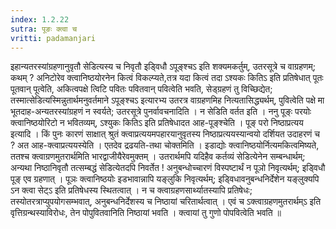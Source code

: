 ```yaml
---
index: 1.2.22
sutra: पूङः क्त्वा च
vritti: padamanjari
---
```


 इहान्यतरस्यांग्रहणानुवृतौ सेडित्यस्य च निवृतौ इड्विधौ ऽपूङ्श्चऽ इति शक्यमकर्तुम्, उतरसूत्रे च वाग्रहणम्; कथम् ? अनिटोरेव क्त्वानिष्ठयोरनेन कित्वं विकल्प्यते,तत्र यदा कित्वं तदा ऽश्यकः कितिऽ इति प्रतिषेधात् पूतः पूतवान् पूत्वेति, अकित्वपक्षे त्विटि पवितः पवितवान् पवित्वेति भवति, सेड्ग्रहणं तु विच्छिद्येत; तस्मात्सेडित्यस्मिन्नुतार्थमनुवर्तमाने ऽपूङ्श्चऽ इत्यारभ्य उतरत्र वाग्रहणमिह नित्यतासिद्ध्यर्थम्, पुवित्वेति पक्षे मा भूतदाह-अन्यतरस्यांग्रहणं न स्वर्यते; उतरसूत्रे पुनर्वावचनादिति । न सेडिति वर्तत इति । ननु पूङ्ः परयोः क्त्वानिष्ठयोरिटो न भवितव्यम्, ऽश्युकः कितिऽ इति प्रतिषेधादत आह-पूङ्श्चेति । पूङ् परो निष्ठाप्रत्यय इत्यादि । किं पुनः कारणं साक्षात् श्रुतं क्त्वाप्रत्ययमपहारयानुवृतस्य निष्ठाप्रत्ययस्यान्वयो दर्शियत उदाहरणं च ? अत आह-क्त्वाप्रत्ययस्येति । एतदेव द्रढयति-तथा चोक्तमिति । इडाद्योः क्त्वानिष्ठयोर्नित्यमकित्वमिष्यते, ततश्च क्त्वाग्रणमुतरार्थमिति भारद्वाजीयैरेवमुक्तम् । उतरार्थमपि यदिहैव कर्तव्यं सेडित्येनेन सम्बन्धार्थम्; अन्यथा निष्ठानिवृतौ तत्सम्बद्धं सेडित्येतदपि निवर्तेत ! अनुबन्धोच्चारणं विस्पष्टार्थं न पूञो निवृत्यर्थम्; इड्विधौ पूङ् एव ग्रहणात् । पूञः क्त्वानिष्ठयोः इडभावान्नापि यङ्लुकि निवृत्यर्थम्; इड्विधावनुबन्धनिर्देशेन यङ्लुक्यपि ऽन क्त्वा सेट्ऽ इति प्रतिषेधस्य स्थितत्वात् । न च क्त्वाग्रहणसार्थ्यातस्यापि प्रतिषेधः; तस्योतरत्राप्युपयोगसम्भवात्, अनुबन्धनिर्देशस्य च निष्ठायां चरितार्थत्वात् । एवं च ऽक्त्वाग्रहणमुतरार्थम्ऽ इति वृत्तिग्रन्थस्याविरोधः, तेन पोपुवितवानिति निष्ठायां भवति । क्त्वायां तु गुणो पोपवित्वेति भवति ॥